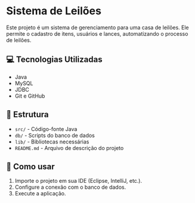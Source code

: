 # Sistema de Leilões

Este projeto é um sistema de gerenciamento para uma casa de leilões. Ele permite o cadastro de itens, usuários e lances, automatizando o processo de leilões.

## 💻 Tecnologias Utilizadas

- Java
- MySQL
- JDBC
- Git e GitHub

## 📂 Estrutura

- `src/` - Código-fonte Java
- `db/` - Scripts do banco de dados
- `lib/` - Bibliotecas necessárias
- `README.md` - Arquivo de descrição do projeto

## 🚀 Como usar

1. Importe o projeto em sua IDE (Eclipse, IntelliJ, etc.).
2. Configure a conexão com o banco de dados.
3. Execute a aplicação.
